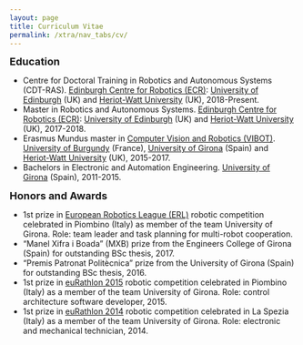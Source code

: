 ```yaml
---
layout: page
title: Curriculum Vitae
permalink: /xtra/nav_tabs/cv/
---
```



<!--
both worlds, industy and academia

I was born in <a href="https://en.wikipedia.org/wiki/Banyoles" class="body">Banyoles (Catalonia - Spain)</a> and got my B.Sc. in Electronic and Automation Engineering from the <a href="https://www.udg.edu/" class="body">University of Girona</a> in Girona (Catalonia - Spain). My interest in robotics and computer visions made me. 

Then, my understanding of robotics and computer vision were futher refined during my 


  interest for robotics pushed me to undertake the

A summary of my C.V is below. For a more complete version, please email me.
-->

<div class="wrapper-header">
  <font size="4"><b>Education</b></font>
</div>
<ul>
  <li> Centre for Doctoral Training in Robotics and Autonomous Systems (CDT-RAS). <a href="http://www.edinburgh-robotics.org/" class="body">Edinburgh Centre for Robotics (ECR)</a>: <a href="https://www.ed.ac.uk/" class="body">University of Edinburgh</a> (UK) and <a href="https://www.hw.ac.uk/" class="body">Heriot-Watt University</a> (UK), 2018-Present. </li>
  <li> Master in Robotics and Autonomous Systems. <a href="http://www.edinburgh-robotics.org/" class="body">Edinburgh Centre for Robotics (ECR)</a>: <a href="https://www.ed.ac.uk/" class="body">University of Edinburgh</a> (UK) and <a href="https://www.hw.ac.uk/" class="body">Heriot-Watt University</a> (UK), 2017-2018. </li>
  <li> Erasmus Mundus master in <a href="http://www.vibot.org/joint-msc-in-vision--robotics.html" class="body">Computer Vision and Robotics (VIBOT)</a>. <a href="http://en.u-bourgogne.fr/" class="body">University of Burgundy</a> (France), <a href="https://www.udg.edu/" class="body">University of Girona</a> (Spain) and <a href="https://www.hw.ac.uk/" class="body">Heriot-Watt University</a> (UK), 2015-2017. </li>
  <li> Bachelors in Electronic and Automation Engineering. <a href="https://www.udg.edu/" class="body">University of Girona</a> (Spain), 2011-2015.  </li>
</ul>







<div class="wrapper-header">
  <font size="4"><b>Honors and Awards</b></font>
</div>
<ul>
  <li> 1st prize in <a href="https://www.eu-robotics.net/robotics_league/" class="body">European Robotics League (ERL)</a> robotic competition celebrated in Piombino (Italy) as member of the team University of Girona. Role: team leader and task planning for multi-robot cooperation. </li>
  <li> “Manel Xifra i Boada” (MXB) prize from the Engineers College of Girona (Spain) for outstanding BSc thesis, 2017. </li>
  <li> “Premis Patronat Politècnica” prize from the University of Girona (Spain) for outstanding BSc thesis, 2016. </li>
  <li> 1st prize in <a href="https://www.eurathlon.eu/index.php/compete2/eurathlon2015/" class="body">euRathlon 2015</a> robotic competition celebrated in Piombino (Italy) as a member of the team University of Girona. Role: control architecture software developer, 2015. </li>
  <li> 1st prize in <a href="https://www.eurathlon.eu/index.php/compete2/eurathlon2014/" class="body">euRathlon 2014</a> robotic competition celebrated in La Spezia (Italy) as a member of the team University of Girona. Role: electronic and mechanical technician, 2014. </li>
</ul>








<!--
<div class="wrapper-header">
  <font size="4"><b>Selected Press</b></font>
</div>
-->
<!--https://www.eu-robotics.net/robotics_league/news/press/european-robotics-league-winners-tampere-finland.html?changelang=5-->
<!--https://www.eurathlon.eu/index.php/compete2/eurathlon2015/results2015/-->
<!--https://www.eurathlon.eu/index.php/compete2/eurathlon2014/1080-2/-->